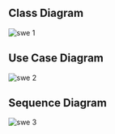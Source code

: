 ## Class Diagram

![swe 1](https://github.com/user-attachments/assets/1199ec1f-ac6b-46e6-9a5d-062ac75287d6)


## Use Case Diagram

![swe 2](https://github.com/user-attachments/assets/08277b12-926c-4819-904b-49d08a666dd0)

## Sequence Diagram

![swe 3](https://github.com/user-attachments/assets/e79edc15-0dd6-4d6c-8cf0-177593099809)


